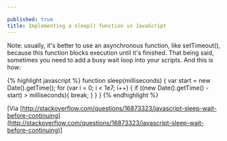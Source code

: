 ```yaml
---

published: true
title: Implementing a sleep() function in JavaScript
---
```


Note: usually, it's better to use an asynchronous function, like setTimeout(), because this function blocks execution until it's finished. That being said, sometimes you need to add a busy wait loop into your scripts. And this is how:

{% highlight javascript %}
function sleep(milliseconds) {
  var start = new Date().getTime();
  for (var i = 0; i < 1e7; i++) {
    if ((new Date().getTime() - start) > milliseconds){
      break;
    }
  }
}
{% endhighlight %}

[Via [http://stackoverflow.com/questions/16873323/javascript-sleep-wait-before-continuing](http://stackoverflow.com/questions/16873323/javascript-sleep-wait-before-continuing)]
